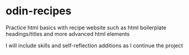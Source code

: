 # odin-recipes

Practice html basics with recipe website such as html boilerplate headings/titles and more advanced html elements

I will include skills and self-reflection additions as I continue the project